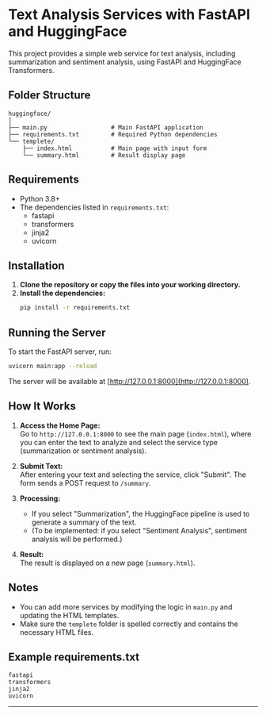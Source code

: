 # Text Analysis Services with FastAPI and HuggingFace

This project provides a simple web service for text analysis, including summarization and sentiment analysis, using FastAPI and HuggingFace Transformers.

## Folder Structure

```
huggingface/
│
├── main.py                  # Main FastAPI application
├── requirements.txt         # Required Python dependencies
└── templete/
    ├── index.html           # Main page with input form
    └── summary.html         # Result display page
```

## Requirements

- Python 3.8+
- The dependencies listed in `requirements.txt`:
  - fastapi
  - transformers
  - jinja2
  - uvicorn

## Installation

1. **Clone the repository or copy the files into your working directory.**
2. **Install the dependencies:**
   ```sh
   pip install -r requirements.txt
   ```

## Running the Server

To start the FastAPI server, run:

```sh
uvicorn main:app --reload
```

The server will be available at [http://127.0.0.1:8000](http://127.0.0.1:8000).

## How It Works

1. **Access the Home Page:**  
   Go to `http://127.0.0.1:8000` to see the main page (`index.html`), where you can enter the text to analyze and select the service type (summarization or sentiment analysis).

2. **Submit Text:**  
   After entering your text and selecting the service, click "Submit". The form sends a POST request to `/summary`.

3. **Processing:**  
   - If you select "Summarization", the HuggingFace pipeline is used to generate a summary of the text.
   - (To be implemented: if you select "Sentiment Analysis", sentiment analysis will be performed.)

4. **Result:**  
   The result is displayed on a new page (`summary.html`).

## Notes

- You can add more services by modifying the logic in `main.py` and updating the HTML templates.
- Make sure the `templete` folder is spelled correctly and contains the necessary HTML files.

## Example requirements.txt

```
fastapi
transformers
jinja2
uvicorn
```

---


